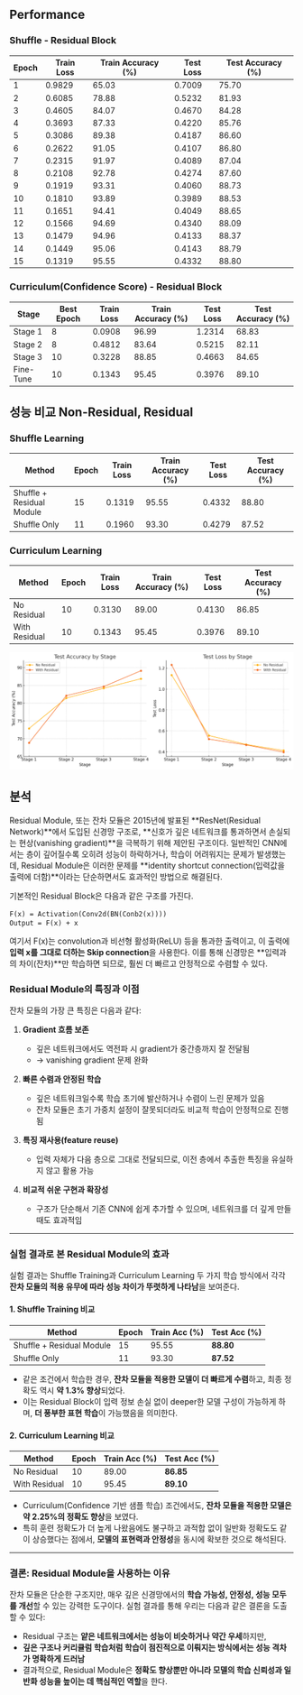 ## Performance

### Shuffle - Residual Block
| Epoch | Train Loss | Train Accuracy (%) | Test Loss | Test Accuracy (%) |
|-------|------------|---------------------|-----------|--------------------|
| 1     | 0.9829     | 65.03               | 0.7009    | 75.70              |
| 2     | 0.6085     | 78.88               | 0.5232    | 81.93              |
| 3     | 0.4605     | 84.07               | 0.4670    | 84.28              |
| 4     | 0.3693     | 87.33               | 0.4220    | 85.76              |
| 5     | 0.3086     | 89.38               | 0.4187    | 86.60              |
| 6     | 0.2622     | 91.05               | 0.4107    | 86.80              |
| 7     | 0.2315     | 91.97               | 0.4089    | 87.04              |
| 8     | 0.2108     | 92.78               | 0.4274    | 87.60              |
| 9     | 0.1919     | 93.31               | 0.4060    | 88.73              |
| 10    | 0.1810     | 93.89               | 0.3989    | 88.53              |
| 11    | 0.1651     | 94.41               | 0.4049    | 88.65              |
| 12    | 0.1566     | 94.69               | 0.4340    | 88.09              |
| 13    | 0.1479     | 94.96               | 0.4133    | 88.37              |
| 14    | 0.1449     | 95.06               | 0.4143    | 88.79              |
| 15    | 0.1319     | 95.55               | 0.4332    | 88.80              |

### Curriculum(Confidence Score) - Residual Block

| Stage      | Best Epoch | Train Loss | Train Accuracy (%) | Test Loss | Test Accuracy (%) |
|------------|------------|-------------|---------------------|-----------|--------------------|
| Stage 1    | 8          | 0.0908      | 96.99               | 1.2314    | 68.83              |
| Stage 2    | 8          | 0.4812      | 83.64               | 0.5215    | 82.11              |
| Stage 3    | 10         | 0.3228      | 88.85               | 0.4663    | 84.65              |
| Fine-Tune  | 10         | 0.1343      | 95.45               | 0.3976    | 89.10              |


## 성능 비교 Non-Residual, Residual

### Shuffle Learning

| Method                     | Epoch | Train Loss | Train Accuracy (%) | Test Loss | Test Accuracy (%) |
|----------------------------|--------|-------------|---------------------|-----------|--------------------|
| Shuffle + Residual Module | 15     | 0.1319      | 95.55               | 0.4332    | 88.80              |
| Shuffle Only              | 11     | 0.1960      | 93.30               | 0.4279    | 87.52              |


### Curriculum Learning

| Method          | Epoch | Train Loss | Train Accuracy (%) | Test Loss | Test Accuracy (%) |
|-----------------|--------|-------------|---------------------|-----------|--------------------|
| No Residual     | 10     | 0.3130      | 89.00               | 0.4130    | 86.85              |
| With Residual   | 10     | 0.1343      | 95.45               | 0.3976    | 89.10              |


![Alt text](/2025-07-03-CIFAR10/Cifar10-Advanced/v4-Residual/Images/Residual_In_Curriculum.png)

## 분석 
Residual Module, 또는 잔차 모듈은 2015년에 발표된 **ResNet(Residual Network)**에서 도입된 신경망 구조로, **신호가 깊은 네트워크를 통과하면서 손실되는 현상(vanishing gradient)**을 극복하기 위해 제안된 구조이다. 일반적인 CNN에서는 층이 깊어질수록 오히려 성능이 하락하거나, 학습이 어려워지는 문제가 발생했는데, Residual Module은 이러한 문제를 **identity shortcut connection(입력값을 출력에 더함)**이라는 단순하면서도 효과적인 방법으로 해결된다.

기본적인 Residual Block은 다음과 같은 구조를 가진다.

```
F(x) = Activation(Conv2d(BN(Conb2(x))))
Output = F(x) + x
```

여기서 F(x)는 convolution과 비선형 활성화(ReLU) 등을 통과한 출력이고, 이 출력에 **입력 x를 그대로 더하는 Skip connection**을 사용한다. 이를 통해 신경망은 **입력과의 차이(잔차)**만 학습하면 되므로, 훨씬 더 빠르고 안정적으로 수렴할 수 있다.

### Residual Module의 특징과 이점

잔차 모듈의 가장 큰 특징은 다음과 같다:

1. **Gradient 흐름 보존**

   * 깊은 네트워크에서도 역전파 시 gradient가 중간층까지 잘 전달됨
   * → vanishing gradient 문제 완화

2. **빠른 수렴과 안정된 학습**

   * 깊은 네트워크일수록 학습 초기에 발산하거나 수렴이 느린 문제가 있음
   * 잔차 모듈은 초기 가중치 설정이 잘못되더라도 비교적 학습이 안정적으로 진행됨

3. **특징 재사용(feature reuse)**

   * 입력 자체가 다음 층으로 그대로 전달되므로, 이전 층에서 추출한 특징을 유실하지 않고 활용 가능

4. **비교적 쉬운 구현과 확장성**

   * 구조가 단순해서 기존 CNN에 쉽게 추가할 수 있으며, 네트워크를 더 깊게 만들 때도 효과적임

---

### 실험 결과로 본 Residual Module의 효과

실험 결과는 Shuffle Training과 Curriculum Learning 두 가지 학습 방식에서 각각 **잔차 모듈의 적용 유무에 따라 성능 차이가 뚜렷하게 나타남**을 보여준다.

#### 1. Shuffle Training 비교

| Method                    | Epoch | Train Acc (%) | Test Acc (%) |
| ------------------------- | ----- | ------------- | ------------ |
| Shuffle + Residual Module | 15    | 95.55         | **88.80**    |
| Shuffle Only              | 11    | 93.30         | **87.52**    |

* 같은 조건에서 학습한 경우, **잔차 모듈을 적용한 모델이 더 빠르게 수렴**하고, 최종 정확도 역시 **약 1.3% 향상**되었다.
* 이는 Residual Block이 입력 정보 손실 없이 deeper한 모델 구성이 가능하게 하며, **더 풍부한 표현 학습**이 가능했음을 의미한다.

#### 2. Curriculum Learning 비교

| Method        | Epoch | Train Acc (%) | Test Acc (%) |
| ------------- | ----- | ------------- | ------------ |
| No Residual   | 10    | 89.00         | **86.85**    |
| With Residual | 10    | 95.45         | **89.10**    |

* Curriculum(Confidence 기반 샘플 학습) 조건에서도, **잔차 모듈을 적용한 모델은 약 2.25%의 정확도 향상**을 보였다.
* 특히 훈련 정확도가 더 높게 나왔음에도 불구하고 과적합 없이 일반화 정확도도 같이 상승했다는 점에서, **모델의 표현력과 안정성**을 동시에 확보한 것으로 해석된다.

---

### 결론: Residual Module을 사용하는 이유

잔차 모듈은 단순한 구조지만, 매우 깊은 신경망에서의 **학습 가능성, 안정성, 성능 모두를 개선**할 수 있는 강력한 도구이다. 실험 결과를 통해 우리는 다음과 같은 결론을 도출할 수 있다:

* Residual 구조는 **얕은 네트워크에서는 성능이 비슷하거나 약간 우세**하지만,
* **깊은 구조나 커리큘럼 학습처럼 학습이 점진적으로 이뤄지는 방식에서는 성능 격차가 명확하게 드러남**
* 결과적으로, Residual Module은 **정확도 향상뿐만 아니라 모델의 학습 신뢰성과 일반화 성능을 높이는 데 핵심적인 역할**을 한다.




